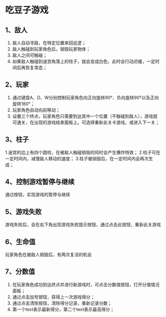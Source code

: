 # 吃豆子游戏
## 1、敌人
1. 敌人自动寻路，在特定位置来回巡逻；
2. 敌人触碰到玩家角色后，销毁玩家物体；
3. 敌人之间可触碰；
4. 如果敌人触碰到迷宫角落上的柱子，就会变成白色，此时会行动迟缓，一定时间后再恢复常态；
## 2、玩家
1. 通过键盘A、D、W分别控制玩家角色向正向旋转90°、负向旋转90°以及正向旋转180°；
2. 玩家角色自动向前移动；
3. 设置三个终点，玩家角色只需要到达其中一个位置（不触碰到敌人），游戏就可通关，在出现的游戏结束面板上。可选择重新此关卡游戏，或进入下一关；
## 3、柱子
1.迷宫的边上有四个圆柱，在被敌人触碰销毁的同时会产生爆炸特效；
2.柱子可在一定时间内，减慢敌人移动的速度；
3.柱子被销毁后，在一定时间内会再次生成；
## 4、控制游戏暂停与继续
通过按钮，实现游戏的暂停与继续
## 5、游戏失败
游戏失败后，会在右下角出现游戏失败提示按钮，通过点击此按钮，重新此关游戏
## 6、生命值
玩家角色在被敌人销毁后，有两次复活的机会
## 7、分数值
1. 在玩家角色成功到达终点并进行新游戏时，可点击分数值按钮，打开分值情况面板；
2. 通过点击加号按钮，获得上一次游戏得分；
3. 通过点击清除按钮，清除得分记录，重新记录分数；
4. 第一个text表示最新得分，第二个text表示最高得分；